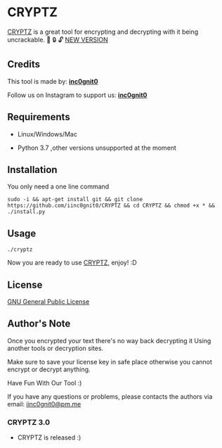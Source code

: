 # CRYPTZ

[CRYPTZ](https://github.com/iinc0gnit0/CRYPTZ) is a great tool for encrypting and decrypting with it being uncrackable. :key: :lock: :unlock: [NEW VERSION](https://github.com/r2dr0dn/Cryptz)

## Credits

This tool is made by: [__inc0gnit0__](https://github.com/iinc0gnit0)

Follow us on Instagram to support us: [__inc0gnit0__](https://instagram.com/inc0gnit0.offical)

## Requirements

+ Linux/Windows/Mac

+ Python 3.7 ,other versions unsupported at the moment 

## Installation

You only need a one line command

```sudo -i && apt-get install git && git clone https://github.com/iinc0gnit0/CRYPTZ && cd CRYPTZ && chmod +x * && ./install.py```

## Usage

```./cryptz```

Now you are ready to use [CRYPTZ](https://github.com/iinc0gnit0/CRYPTZ), enjoy!  :D


## License
[GNU General Public License](https://www.gnu.org/licenses/gpl-3.0.en.html)

## Author's Note

Once you encrypted your text there's no way back decrypting it 
Using another tools or decryption sites.

Make sure to save your license key in safe place otherwise you cannot encrypt or decrypt anything. 

Have Fun With Our Tool :) 

If you have any questions or problems, please contacts the authors via email: iinc0gnit0@pm.me
### CRYPTZ 3.0
+ CRYPTZ is released :)
